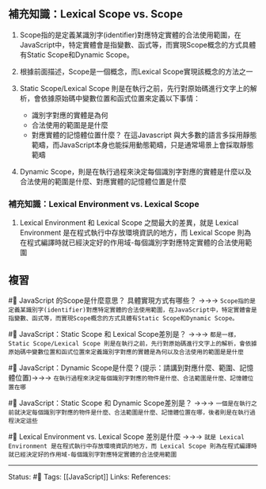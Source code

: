 ## 補充知識：Lexical Scope vs. Scope

1. Scope指的是定義某識別字(identifier)對應特定實體的合法使用範圍，在JavaScript中，特定實體會是指變數、函式等，而實現Scope概念的方式具體有Static Scope和Dynamic Scope。

2. 根據前面描述，Scope是一個概念，而Lexical Scope實現該概念的方法之一

3. Static Scope/Lexical Scope 則是在執行之前，先行對原始碼進行文字上的解析，會依據原始碼中變數位置和函式位置來定義以下事情：
 	-  識別字對應的實體是為何
 	-  合法使用的範圍是是什麼
 	-  對應實體的記憶體位置什麼？
 在這Javascript 與大多數的語言多採用靜態範疇，而JavaScript本身也能採用動態範疇，只是通常場景上會採取靜態範疇

4. Dynamic Scope，則是在執行過程來決定每個識別字對應的實體是什麼以及合法使用的範圍是什麼、對應實體的記憶體位置是什麼

  
 
### 補充知識：Lexical Environment vs. Lexical Scope

1. Lexical Environment 和 Lexical Scope 之間最大的差異，就是 Lexical Environment 是在程式執行中存放環境資訊的地方，而 Lexical Scope 則為在程式編譯時就已經決定好的作用域-每個識別字對應特定實體的合法使用範圍


## 複習
#🧠 JavaScript 的Scope是什麼意思？ 具體實現方式有哪些？ ->->-> `Scope指的是定義某識別字(identifier)對應特定實體的合法使用範圍，在JavaScript中，特定實體會是指變數、函式等，而實現Scope概念的方式具體有Static Scope和Dynamic Scope。`
<!--SR:!2022-06-26,8,250-->


#🧠 JavaScript：Static Scope 和 Lexical Scope差別是？ ->->-> `都是一樣，Static Scope/Lexical Scope 則是在執行之前，先行對原始碼進行文字上的解析，會依據原始碼中變數位置和函式位置來定義識別字對應的實體是為何以及合法使用的範圍是是什麼`
<!--SR:!2022-06-25,7,250-->


#🧠 JavaScript：Dynamic Scope是什麼？(提示：請講到對應什麼、範圍、記憶體位置)->->-> `在執行過程來決定每個識別字對應的物件是什麼、合法範圍是什麼、記憶體位置在哪`
<!--SR:!2022-06-23,5,230-->

#🧠 JavaScript：Static Scope 和 Dynamic Scope差別是？ ->->-> `一個是在執行之前就決定每個識別字對應的物件是什麼、合法範圍是什麼、記憶體位置在哪，後者則是在執行過程決定這些`
<!--SR:!2022-06-22,5,246-->

#🧠 Lexical Environment vs. Lexical Scope 差別是什麼 ->->-> `就是 Lexical Environment 是在程式執行中存放環境資訊的地方，而 Lexical Scope 則為在程式編譯時就已經決定好的作用域-每個識別字對應特定實體的合法使用範圍`
<!--SR:!2022-06-23,4,210-->

---
Status: #🌱 
Tags:
[[JavaScript]]
Links:
References: